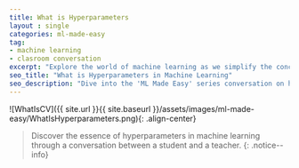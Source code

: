 ```yaml
---
title: What is Hyperparameters
layout : single
categories: ml-made-easy
tag:
- machine learning
- clasroom conversation
excerpt: "Explore the world of machine learning as we simplify the concept of hyperparameters in a classroom conversation. Understand their crucial role in optimizing model performance, with a relatable analogy using cooking instructions. Join us in demystifying complex topics in our 'ML Made Easy' series."
seo_title: "What is Hyperparameters in Machine Learning"
seo_description: "Dive into the 'ML Made Easy' series conversation on hyperparameters in machine learning. Learn how user-defined settings impact model performance and generalization. Discover a relatable analogy comparing hyperparameters to cooking instructions. Join us for accessible insights into the world of machine learning."
---
```


![WhatIsCV]({{ site.url }}{{ site.baseurl }}/assets/images/ml-made-easy/WhatIsHyperparameters.png){: .align-center}


> Discover the essence of hyperparameters in machine learning through a conversation between a student and a teacher.
{: .notice--info}